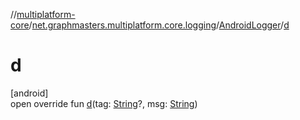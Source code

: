 //[multiplatform-core](../../../index.md)/[net.graphmasters.multiplatform.core.logging](../index.md)/[AndroidLogger](index.md)/[d](d.md)

# d

[android]\
open override fun [d](d.md)(tag: [String](https://kotlinlang.org/api/latest/jvm/stdlib/kotlin/-string/index.html)?, msg: [String](https://kotlinlang.org/api/latest/jvm/stdlib/kotlin/-string/index.html))
